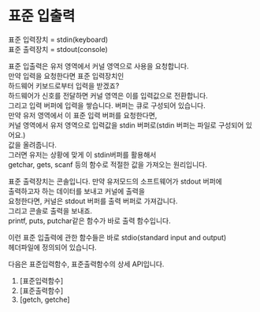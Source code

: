 # 표준 입출력


표준 입력장치 = stdin(keyboard)  
표준 출력장치 = stdout(console)  

표준 입출력은 유저 영역에서 커널 영역으로 사용을 요청합니다.  
만약 입력을 요청한다면 표준 입력장치인   
하드웨어 키보드로부터 입력을 받겠죠?  
하드웨어가 신호를 전달하면 커널 영역은 이를 입력값으로 전환합니다.  
그리고 입력 버퍼에 입력을 쌓습니다. 버퍼는 큐로 구성되어 있습니다.  
만약 유저 영역에서 이 표준 입력 버퍼를 요청한다면,  
커널 영역에서 유저 영역으로 입력값을 stdin 버퍼로(stdin 버퍼는 파일로 구성되어 있어요.)  
값을 올려줍니다.  
그러면 유저는 상황에 맞게 이 stdin버퍼를 활용해서   
getchar, gets, scanf 등의 함수로 적절한 값을 가져오는 원리입니다.  

표준 출력장치는 콘솔입니다. 만약 유저모드의 소프트웨어가 stdout 버퍼에  
출력하고자 하는 데이터를 보내고 커널에 출력을  
요청한다면, 커널은 stdout 버퍼를 출력 버퍼로 가져갑니다.  
그리고 콘솔로 출력을 보내죠.   
printf, puts, putchar같은 함수가 바로 출력 함수입니다.  

이런 표준 입출력에 관한 함수들은 바로 stdio(standard input and output)  
헤더파일에 정의되어 있습니다.  

다음은 표준입력함수, 표준출력함수의 상세 API입니다.

  1. [표준입력함수]
  2. [표준출력함수]
  3. [getch, getche]

